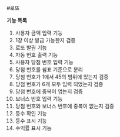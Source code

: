 #로또


**기능 목록**

1. 사용자 금액 입력 기능
2. 1장 이상 발급 가능한지 검증
3. 로또 발권 기능
4. 자동 번호 출력 기능
5. 사용자 당첨 번호 입력 기능
6. 당첨 번호를 쉼표 기준으로 분리
7. 당첨 번호가 1에서 45의 범위에 있는지 검증
8. 당첨 번호가 6개 모두 입력 되었는지 검증
9. 당첨 번호에 중복이 업는지 검증
10. 보너스 번호 입력 기능
11. 당첨 번호와 보너스 번호에 중복이 없는지 검증
12. 등수 확인 기능
13. 등수 표시 기능
14. 수익률 표시 기능
